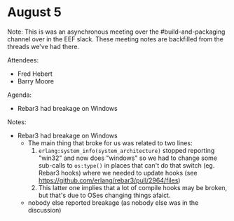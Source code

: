 # August 5

Note: This is was an asynchronous meeting over the #build-and-packaging channel over in the EEF slack. These meeting notes are backfilled from the threads we've had there.

Attendees:

- Fred Hebert
- Barry Moore

Agenda:

- Rebar3 had breakage on Windows

Notes:

- Rebar3 had breakage on Windows
  - The main thing that broke for us was related to two lines:
     1. `erlang:system_info(system_architecture)` stopped reporting "win32" and now does "windows" so we had to change some sub-calls to `os:type()`
in places that can't do that switch (eg. Rebar3 hooks) where we needed to update hooks (see https://github.com/erlang/rebar3/pull/2964/files)
     2. This latter one implies that a lot of compile hooks may be broken, but that's due to OSes changing things afaict.
  - nobody else reported breakage (as nobody else was in the discussion)
